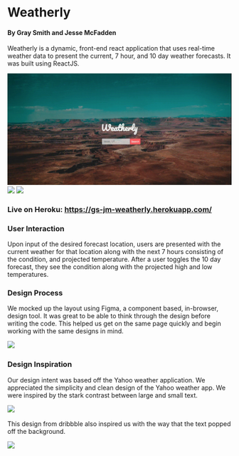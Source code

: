 # Weatherly


#### By Gray Smith and Jesse McFadden

Weatherly is a dynamic, front-end react application that uses real-time weather data to present the current, 7 hour, and 10 day weather forecasts. It was built using ReactJS.

<img src="https://github.com/JesseMcBrennan/gs-jm-weatherly/blob/master/weatherly-ui-ux.gif">

<img src="https://i.imgur.com/0IJDydV.png" width='600px'>

<img src="https://i.imgur.com/tTR2nkE.jpg" width='600px'>

### Live on Heroku: https://gs-jm-weatherly.herokuapp.com/

### User Interaction 

Upon input of the desired forecast location, users are presented with the current weather for that location along with the next 7 hours consisting of the condition, and projected temperature. After a user toggles the 10 day forecast, they see the condition along with the projected high and low temperatures.

### Design Process

We mocked up the layout using Figma, a component based, in-browser, design tool. It was great to be able to think through the design before writing the code. This helped us get on the same page quickly and begin working with the same designs in mind.

<img src="https://i.imgur.com/oxKZDul.png" width='600px'>

### Design Inspiration

Our design intent was based off the Yahoo weather application. We appreciated the simplicity and clean design of the Yahoo weather app. We were inspired by the stark contrast between large and small text. 

<img src="https://i.imgur.com/VQnDtB3.png" width='300px'>

This design from dribbble also inspired us with the way that the text popped off the background. 



<img src="https://i.imgur.com/hiGq9ri.png" width='600px'>



